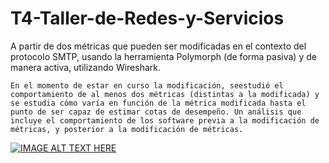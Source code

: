 # T4-Taller-de-Redes-y-Servicios

A partir de dos métricas que pueden ser modificadas en el contexto del protocolo SMTP, usando la herramienta Polymorph (de forma pasiva) y de manera activa, utilizando Wireshark.

    En el momento de estar en curso la modificación, seestudió el comportamiento de al menos dos métricas (distintas a la modificada) y se estudia cómo varía en función de la métrica modificada hasta el punto de ser capaz de estimar cotas de desempeño. Un análisis que incluye el comportamiento de los software previa a la modificación de métricas, y posterior a la modificación de métricas.


[![IMAGE ALT TEXT HERE](https://d4hm2u4pioc0c.cloudfront.net/icons/png/o/green_dark_grey/256x256/mail_cloud.png)](https://www.youtube.com/watch?v=YOUTUBE_VIDEO_ID_HERE)
